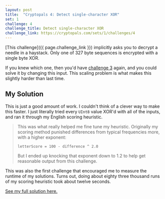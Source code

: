 ```yaml
---
layout: post
title:  "Cryptopals 4: Detect single-character XOR"
set: 1
challenge: 4
challenge_title: Detect single-character XOR
challenge_link: https://cryptopals.com/sets/1/challenges/4
---
```

<!-- cspell:ignore xor'd -->
[This challenge]({{ page.challenge_link }}) implicitly asks you to decrypt a needle in a haystack. Only one of 327 byte sequences is encrypted with a single byte XOR. 

If you knew which one, then you'd have [challenge 3](./03-single-byte-xor) again, and you could solve it by changing this input. This scaling problem is what makes this slightly harder than last time.

## My Solution
This is just a good amount of work. I couldn't think of a clever way to make this faster. I just literally tried every `UInt8` value XOR'd with all of the inputs, and ran it through my English scoring heuristic.

> This was what really helped me fine tune my heuristic. Originally my scoring method punished differences from typical frequencies more, with a higher exponent:
> ```
> letterScore = 100 - difference ^ 2.0
> ``` 
> But I ended up knocking that exponent down to 1.2 to help get reasonable output from this challenge. 

This was also the first challenge that encouraged me to measure the runtime of my solutions. Turns out, doing about eighty three thousand runs of my scoring heuristic took about twelve seconds. 

[See my full solution here.](https://github.com/downie/cryptopals/blob/main/Cryptopals/Challenges/Set1/Challenge04.swift)